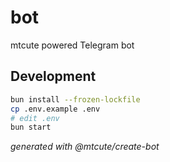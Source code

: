 # bot

mtcute powered Telegram bot

## Development

```bash
bun install --frozen-lockfile
cp .env.example .env
# edit .env
bun start
```

*generated with @mtcute/create-bot*
